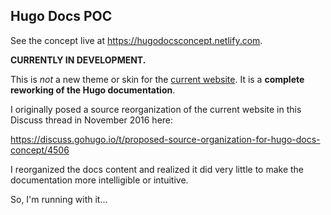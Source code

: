 ## Hugo Docs POC

See the concept live at <https://hugodocsconcept.netlify.com>.

**CURRENTLY IN DEVELOPMENT.**

This is *not* a new theme or skin for the [current website](https://gohugo.io). It is a **complete reworking of the Hugo documentation**.

I originally posed a source reorganization of the current website in this Discuss thread in November 2016 here:

<https://discuss.gohugo.io/t/proposed-source-organization-for-hugo-docs-concept/4506>

I reorganized the docs content and realized it did very little to make the documentation more intelligible or intuitive.

So, I'm running with it...